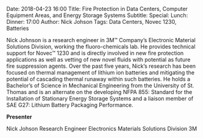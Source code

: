 Date: 2018-04-23 16:00
Title: Fire Protection in Data Centers, Computer Equipment Areas, and Energy Storage Systems
Subtitle: 
Special: 
Lunch:
Dinner: 17:00
Author: Nick Johson
Tags: Data Centers, Novec 1230, Batteries

Nick Johnson is a research engineer in 3M™ Company’s Electronic Material Solutions Division, working the fluoro-chemicals lab. He provides technical support for Novec™ 1230 and is directly involved in new fire protection applications as well as vetting of new novel fluids with potential as future fire suppression agents. Over the past five years, Nick’s research has been focused on thermal management of lithium ion batteries and mitigating the potential of cascading thermal runaway within such batteries. He holds a Bachelor’s of Science in Mechanical Engineering from the University of St. Thomas and is an alternate on the developing NFPA 855: Standard for the Installation of Stationary Energy Storage Systems and a liaison member of SAE G27: Lithium Battery Packaging Performance.

**Presenter**

Nick Johson
Research Engineer
Electronics Materials Solutions Division 3M